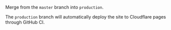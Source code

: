 Merge from the `master` branch into `production`.

The `production` branch will automatically deploy the site to
Cloudflare pages through GitHub CI.
